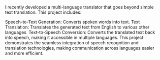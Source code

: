 I recently developed a multi-language translator that goes beyond simple text translation. This project includes:

Speech-to-Text Generation: Converts spoken words into text.
Text Translation: Translates the generated text from English to various other languages.
Text-to-Speech Conversion: Converts the translated text back into speech, making it accessible in multiple languages.
This project demonstrates the seamless integration of speech recognition and translation technologies, making communication across languages easier and more efficient.
